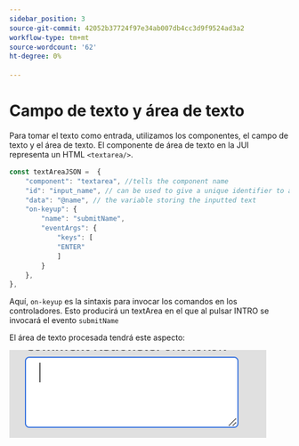 ```yaml
---
sidebar_position: 3
source-git-commit: 42052b37724f97e34ab007db4cc3d9f9524ad3a2
workflow-type: tm+mt
source-wordcount: '62'
ht-degree: 0%

---
```



# Campo de texto y área de texto

Para tomar el texto como entrada, utilizamos los componentes, el campo de texto y el área de texto.
El componente de área de texto en la JUI representa un HTML `<textarea/>`.

```js title="textArea.js"
const textAreaJSON =  {
    "component": "textarea", //tells the component name
    "id": "input_name", // can be used to give a unique identifier to a component
    "data": "@name", // the variable storing the inputted text
    "on-keyup": {
        "name": "submitName",
        "eventArgs": {
            "keys": [
            "ENTER"
            ]
        }
    },
},
```

Aquí, `on-keyup` es la sintaxis para invocar los comandos en los controladores.
Esto producirá un textArea en el que al pulsar INTRO se invocará el evento `submitName`

El área de texto procesada tendrá este aspecto:

![área de texto](./imgs/text_area.png "Área de texto")
